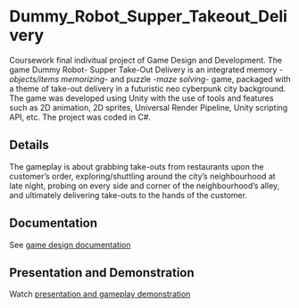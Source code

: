 # Dummy_Robot_Supper_Takeout_Delivery
Coursework final indivitual project of Game Design and Development. The game Dummy Robot- Supper Take-Out Delivery is an integrated memory *-objects/items memorizing-* and puzzle *-maze solving-* game, packaged with a theme of take-out delivery in a futuristic neo cyberpunk city background. The game was developed using Unity with the use of tools and features such as 2D animation, 2D sprites, Universal Render Pipeline, Unity scripting API, etc. The project was coded in C#.

## Details
The gameplay is about grabbing take-outs from restaurants upon the customer’s order, exploring/shuttling around the city’s neighbourhood at late night, probing on every side and corner of the neighbourhood’s alley, and ultimately delivering take-outs to the hands of the customer.

## Documentation
See [game design documentation](https://drive.google.com/file/d/13YpWmiOQfz8ucvEVFaDodnhyt1IbCtZH/view?usp=share_link)

## Presentation and Demonstration
Watch [presentation and gameplay demonstration](https://youtu.be/bKIqyVojC7I)
